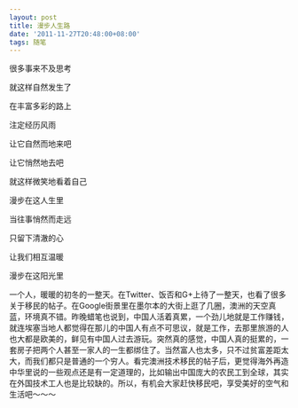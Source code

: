 ```yaml
---
layout: post
title: 漫步人生路
date: '2011-11-27T20:48:00+08:00'
tags: 随笔
---
```


很多事来不及思考

就这样自然发生了

在丰富多彩的路上

注定经历风雨

让它自然而地来吧

让它悄然地去吧

就这样微笑地看着自己

漫步在这人生里

当往事悄然而走远

只留下清澈的心

让我们相互温暖

漫步在这阳光里

一个人，暖暖的初冬的一整天。在Twitter、饭否和G+上待了一整天，也看了很多关于移民的帖子。在Google街景里在墨尔本的大街上逛了几圈，澳洲的天空真蓝，环境真不错。昨晚蜡笔也说到，中国人活着真累，一个劲儿地就是工作赚钱，就连埃塞当地人都觉得在那儿的中国人有点不可思议，就是工作，去那里旅游的人也大都是欧美的，鲜见有中国人过去游玩。突然真的感觉，中国人真的挺累的，一套房子把两个人甚至一家人的一生都绑住了。当然富人也太多，只不过贫富差距太大，而我们都只是普通的一个穷人。看完澳洲技术移民的帖子后，更觉得海外再造中华里说的一些观点还是有一定道理的，比如输出中国庞大的农民工到全球，其实在外国技术工人也是比较缺的。所以，有机会大家赶快移民吧，享受美好的空气和生活吧～～～
